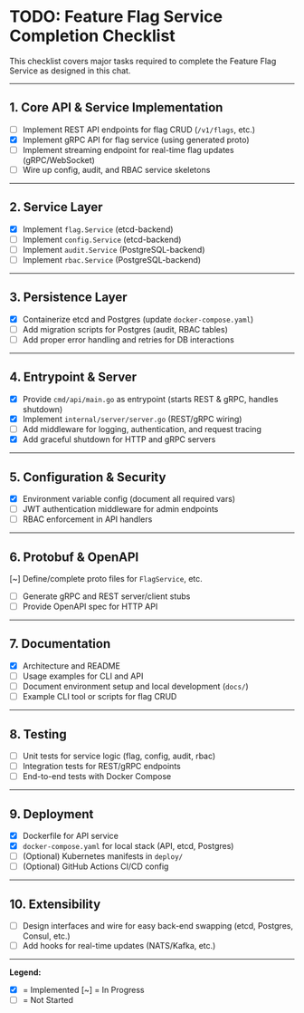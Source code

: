 # TODO: Feature Flag Service Completion Checklist

This checklist covers major tasks required to complete the Feature Flag Service as designed in this chat.

---

## 1. Core API & Service Implementation

- [ ] Implement REST API endpoints for flag CRUD (`/v1/flags`, etc.)
- [x] Implement gRPC API for flag service (using generated proto)
- [ ] Implement streaming endpoint for real-time flag updates (gRPC/WebSocket)
- [ ] Wire up config, audit, and RBAC service skeletons

---

## 2. Service Layer

- [x] Implement `flag.Service` (etcd-backend)
- [ ] Implement `config.Service` (etcd-backend)
- [ ] Implement `audit.Service` (PostgreSQL-backend)
- [ ] Implement `rbac.Service` (PostgreSQL-backend)

---

## 3. Persistence Layer

- [x] Containerize etcd and Postgres (update `docker-compose.yaml`)
- [ ] Add migration scripts for Postgres (audit, RBAC tables)
- [ ] Add proper error handling and retries for DB interactions

---

## 4. Entrypoint & Server

- [x] Provide `cmd/api/main.go` as entrypoint (starts REST & gRPC, handles shutdown)
- [x] Implement `internal/server/server.go` (REST/gRPC wiring)
- [ ] Add middleware for logging, authentication, and request tracing
- [x] Add graceful shutdown for HTTP and gRPC servers

---

## 5. Configuration & Security

- [x] Environment variable config (document all required vars)
- [ ] JWT authentication middleware for admin endpoints
- [ ] RBAC enforcement in API handlers

---

## 6. Protobuf & OpenAPI

[~] Define/complete proto files for `FlagService`, etc.

- [ ] Generate gRPC and REST server/client stubs
- [ ] Provide OpenAPI spec for HTTP API

---

## 7. Documentation

- [x] Architecture and README
- [ ] Usage examples for CLI and API
- [ ] Document environment setup and local development (`docs/`)
- [ ] Example CLI tool or scripts for flag CRUD

---

## 8. Testing

- [ ] Unit tests for service logic (flag, config, audit, rbac)
- [ ] Integration tests for REST/gRPC endpoints
- [ ] End-to-end tests with Docker Compose

---

## 9. Deployment

- [x] Dockerfile for API service
- [x] `docker-compose.yaml` for local stack (API, etcd, Postgres)
- [ ] (Optional) Kubernetes manifests in `deploy/`
- [ ] (Optional) GitHub Actions CI/CD config

---

## 10. Extensibility

- [ ] Design interfaces and wire for easy back-end swapping (etcd, Postgres, Consul, etc.)
- [ ] Add hooks for real-time updates (NATS/Kafka, etc.)

---

**Legend:**

- [x] = Implemented
      [~] = In Progress
- [ ] = Not Started
